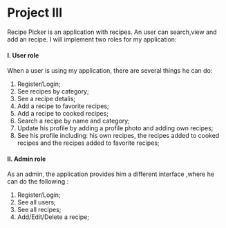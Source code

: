 # Project III
Recipe Picker is an application with recipes. An user can search,view and add an recipe.
I will implement two roles for my application:
#### I. User role
When a user is using my application, there are several things he
can do:
 1. Register/Login;
 2. See recipes by category;
 3. See a recipe detalis;
 4. Add a recipe to favorite recipes;
 5. Add a recipe to cooked recipes;
 6. Search a recipe by name and category;
 7. Update his profile by adding a profile photo and adding own recipes;
 8. See his profile including: his own recipes, the recipes added to cooked recipes and the recipes added to favorite recipes;

#### II. Admin role
As an admin, the application provides him a different interface ,where he can do the following :
1. Register/Login;
2. See all users;
3. See all recipes;
4. Add/Edit/Delete a recipe;
